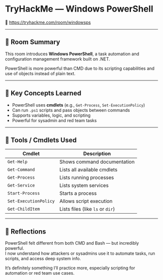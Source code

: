 # TryHackMe — Windows PowerShell  
🔗 https://tryhackme.com/room/windowsps

---

## 📘 Room Summary

This room introduces **Windows PowerShell**, a task automation and configuration management framework built on .NET.

PowerShell is more powerful than CMD due to its scripting capabilities and use of objects instead of plain text.

---

## 🧠 Key Concepts Learned

- PowerShell uses **cmdlets** (e.g., `Get-Process`, `Set-ExecutionPolicy`)
- Can run `.ps1` scripts and pass objects between commands
- Supports variables, logic, and scripting
- Powerful for sysadmin and red team tasks

---

## 🔧 Tools / Cmdlets Used

| Cmdlet                | Description                           |
|-----------------------|---------------------------------------|
| `Get-Help`            | Shows command documentation           |
| `Get-Command`         | Lists all available cmdlets           |
| `Get-Process`         | Lists running processes               |
| `Get-Service`         | Lists system services                 |
| `Start-Process`       | Starts a process                      |
| `Set-ExecutionPolicy` | Allows script execution               |
| `Get-ChildItem`       | Lists files (like `ls` or `dir`)      |

---

## 💬 Reflections

PowerShell felt different from both CMD and Bash — but incredibly powerful.  
I now understand how attackers or sysadmins use it to automate tasks, run scripts, and access deep system info.

It’s definitely something I’ll practice more, especially scripting for automation or red team use cases.
